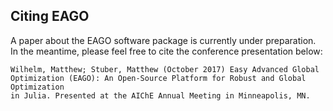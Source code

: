 
## Citing EAGO

A paper about the EAGO software package is currently under preparation. In the
meantime, please feel free to cite the conference presentation below:

```
Wilhelm, Matthew; Stuber, Matthew (October 2017) Easy Advanced Global
Optimization (EAGO): An Open-Source Platform for Robust and Global Optimization
in Julia. Presented at the AIChE Annual Meeting in Minneapolis, MN.
```
